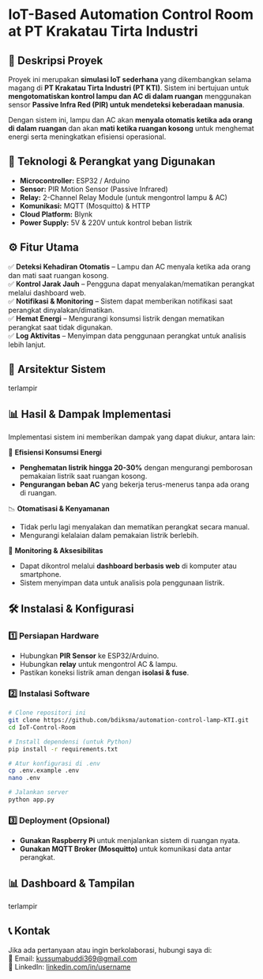 # **IoT-Based Automation Control Room at PT Krakatau Tirta Industri**  

## **📌 Deskripsi Proyek**  
Proyek ini merupakan **simulasi IoT sederhana** yang dikembangkan selama magang di **PT Krakatau Tirta Industri (PT KTI)**. Sistem ini bertujuan untuk **mengotomatiskan kontrol lampu dan AC di dalam ruangan** menggunakan sensor **Passive Infra Red (PIR) untuk mendeteksi keberadaan manusia**.  

Dengan sistem ini, lampu dan AC akan **menyala otomatis ketika ada orang di dalam ruangan** dan akan **mati ketika ruangan kosong** untuk menghemat energi serta meningkatkan efisiensi operasional.  

## **🔧 Teknologi & Perangkat yang Digunakan**  
- **Microcontroller:** ESP32 / Arduino  
- **Sensor:** PIR Motion Sensor (Passive Infrared)  
- **Relay:** 2-Channel Relay Module (untuk mengontrol lampu & AC)  
- **Komunikasi:** MQTT (Mosquitto) & HTTP  
- **Cloud Platform:** Blynk  
- **Power Supply:** 5V & 220V untuk kontrol beban listrik  

## **⚙️ Fitur Utama**  
✅ **Deteksi Kehadiran Otomatis** – Lampu dan AC menyala ketika ada orang dan mati saat ruangan kosong.  
✅ **Kontrol Jarak Jauh** – Pengguna dapat menyalakan/mematikan perangkat melalui dashboard web.  
✅ **Notifikasi & Monitoring** – Sistem dapat memberikan notifikasi saat perangkat dinyalakan/dimatikan.  
✅ **Hemat Energi** – Mengurangi konsumsi listrik dengan mematikan perangkat saat tidak digunakan.  
✅ **Log Aktivitas** – Menyimpan data penggunaan perangkat untuk analisis lebih lanjut.  

## **📡 Arsitektur Sistem**  
terlampir

## **📊 Hasil & Dampak Implementasi**  
Implementasi sistem ini memberikan dampak yang dapat diukur, antara lain:  

🚀 **Efisiensi Konsumsi Energi**  
- **Penghematan listrik hingga 20-30%** dengan mengurangi pemborosan pemakaian listrik saat ruangan kosong.  
- **Pengurangan beban AC** yang bekerja terus-menerus tanpa ada orang di ruangan.  

📉 **Otomatisasi & Kenyamanan**  
- Tidak perlu lagi menyalakan dan mematikan perangkat secara manual.  
- Mengurangi kelalaian dalam pemakaian listrik berlebih.  

📡 **Monitoring & Aksesibilitas**  
- Dapat dikontrol melalui **dashboard berbasis web** di komputer atau smartphone.  
- Sistem menyimpan data untuk analisis pola penggunaan listrik.  

## **🛠️ Instalasi & Konfigurasi**  
### **1️⃣ Persiapan Hardware**  
- Hubungkan **PIR Sensor** ke ESP32/Arduino.  
- Hubungkan **relay** untuk mengontrol AC & lampu.  
- Pastikan koneksi listrik aman dengan **isolasi & fuse**.  

### **2️⃣ Instalasi Software**  
```bash
# Clone repositori ini
git clone https://github.com/bdiksma/automation-control-lamp-KTI.git
cd IoT-Control-Room

# Install dependensi (untuk Python)
pip install -r requirements.txt

# Atur konfigurasi di .env
cp .env.example .env
nano .env

# Jalankan server
python app.py
```

### **3️⃣ Deployment (Opsional)**  
- **Gunakan Raspberry Pi** untuk menjalankan sistem di ruangan nyata.  
- **Gunakan MQTT Broker (Mosquitto)** untuk komunikasi data antar perangkat.  

## **📊 Dashboard & Tampilan**  
terlampir

## **📞 Kontak**  
Jika ada pertanyaan atau ingin berkolaborasi, hubungi saya di:  
📧 Email: kussumabuddi369@gmail.com  
🔗 LinkedIn: [linkedin.com/in/username](https://linkedin.com/in/yusuf-budi-kusuma)  
